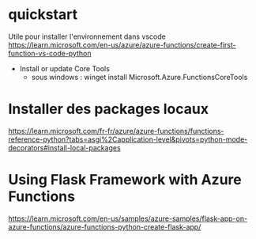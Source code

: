 
# quickstart

Utile pour installer l'environnement dans vscode
https://learn.microsoft.com/en-us/azure/azure-functions/create-first-function-vs-code-python

- Install or update Core Tools
    - sous windows : winget install Microsoft.Azure.FunctionsCoreTools

# Installer des packages locaux

https://learn.microsoft.com/fr-fr/azure/azure-functions/functions-reference-python?tabs=asgi%2Capplication-level&pivots=python-mode-decorators#install-local-packages

# Using Flask Framework with Azure Functions

https://learn.microsoft.com/en-us/samples/azure-samples/flask-app-on-azure-functions/azure-functions-python-create-flask-app/